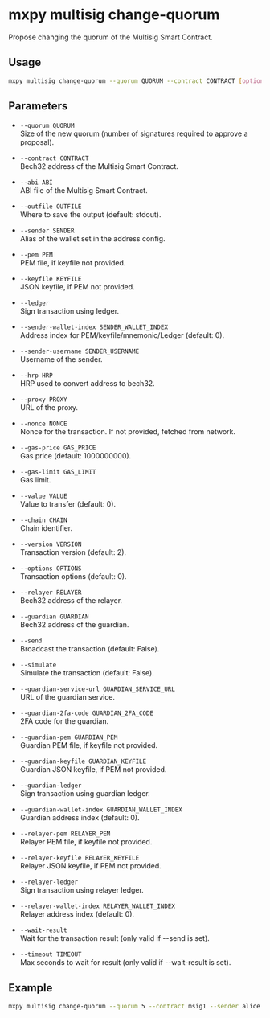 # mxpy multisig change-quorum

Propose changing the quorum of the Multisig Smart Contract.

## Usage

```bash
mxpy multisig change-quorum --quorum QUORUM --contract CONTRACT [options]
```

## Parameters

- `--quorum QUORUM`  
  Size of the new quorum (number of signatures required to approve a proposal).

- `--contract CONTRACT`  
  Bech32 address of the Multisig Smart Contract.

- `--abi ABI`  
  ABI file of the Multisig Smart Contract.

- `--outfile OUTFILE`  
  Where to save the output (default: stdout).

- `--sender SENDER`  
  Alias of the wallet set in the address config.

- `--pem PEM`  
  PEM file, if keyfile not provided.

- `--keyfile KEYFILE`  
  JSON keyfile, if PEM not provided.

- `--ledger`  
  Sign transaction using ledger.

- `--sender-wallet-index SENDER_WALLET_INDEX`  
  Address index for PEM/keyfile/mnemonic/Ledger (default: 0).

- `--sender-username SENDER_USERNAME`  
  Username of the sender.

- `--hrp HRP`  
  HRP used to convert address to bech32.

- `--proxy PROXY`  
  URL of the proxy.

- `--nonce NONCE`  
  Nonce for the transaction. If not provided, fetched from network.

- `--gas-price GAS_PRICE`  
  Gas price (default: 1000000000).

- `--gas-limit GAS_LIMIT`  
  Gas limit.

- `--value VALUE`  
  Value to transfer (default: 0).

- `--chain CHAIN`  
  Chain identifier.

- `--version VERSION`  
  Transaction version (default: 2).

- `--options OPTIONS`  
  Transaction options (default: 0).

- `--relayer RELAYER`  
  Bech32 address of the relayer.

- `--guardian GUARDIAN`  
  Bech32 address of the guardian.

- `--send`  
  Broadcast the transaction (default: False).

- `--simulate`  
  Simulate the transaction (default: False).

- `--guardian-service-url GUARDIAN_SERVICE_URL`  
  URL of the guardian service.

- `--guardian-2fa-code GUARDIAN_2FA_CODE`  
  2FA code for the guardian.

- `--guardian-pem GUARDIAN_PEM`  
  Guardian PEM file, if keyfile not provided.

- `--guardian-keyfile GUARDIAN_KEYFILE`  
  Guardian JSON keyfile, if PEM not provided.

- `--guardian-ledger`  
  Sign transaction using guardian ledger.

- `--guardian-wallet-index GUARDIAN_WALLET_INDEX`  
  Guardian address index (default: 0).

- `--relayer-pem RELAYER_PEM`  
  Relayer PEM file, if keyfile not provided.

- `--relayer-keyfile RELAYER_KEYFILE`  
  Relayer JSON keyfile, if PEM not provided.

- `--relayer-ledger`  
  Sign transaction using relayer ledger.

- `--relayer-wallet-index RELAYER_WALLET_INDEX`  
  Relayer address index (default: 0).

- `--wait-result`  
  Wait for the transaction result (only valid if --send is set).

- `--timeout TIMEOUT`  
  Max seconds to wait for result (only valid if --wait-result is set).

## Example

```bash
mxpy multisig change-quorum --quorum 5 --contract msig1 --sender alice --send
